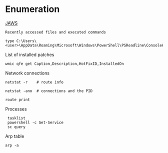  # Enumeration
 
 [JAWS](https://github.com/411Hall/JAWS)
  
  
    Recently accessed files and executed commands

    type C:\Users\<user>\AppData\Roaming\Microsoft\Windows\PowerShell\PSReadline\ConsoleHost_history.txt 


List of installed patches

    wmic qfe get Caption,Description,HotFixID,InstalledOn
 
 
Network connections

    netstat -r    # route info
    
    netstat -ano  # connections and the PID
    
    route print
    
    
Processes
 
     tasklist 
     powershell -c Get-Service
     sc query

Arp table

    arp -a
